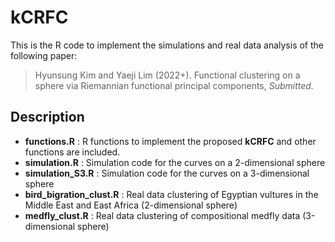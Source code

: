 # kCRFC

This is the R code to implement the simulations and real data analysis of the following paper:
> Hyunsung Kim and Yaeji Lim (2022+). Functional clustering on a sphere via Riemannian functional principal components, *Submitted.*

## Description

- **functions.R** : R functions to implement the proposed **kCRFC** and other functions are included.
- **simulation.R** : Simulation code for the curves on a 2-dimensional sphere
- **simulation_S3.R** : Simulation code for the curves on a 3-dimensional sphere
- **bird_bigration_clust.R** : Real data clustering of Egyptian vultures in the Middle East and East Africa (2-dimensional sphere)
- **medfly_clust.R** : Real data clustering of compositional medfly data (3-dimensional sphere)

